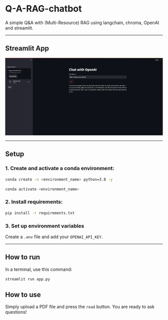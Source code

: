 # Q-A-RAG-chatbot
A simple Q&amp;A with (Multi-Resource) RAG using langchain, chroma, OpenAI and streamlit.

---
## Streamlit App
![Q&A RAG Chatbot](./images/screenshot.png)

---
## Setup

### 1. Create and activate a conda environment:
```bash
conda create -n <environment_name> python=3.8 -y
```
```bash
conda activate <environment_name> 
```

### 2. Install requirements:
```bash
pip install -r requirements.txt
```

### 3. Set up environment variables
Create a `.env` file and add your `OPENAI_API_KEY`.

---
## How to run
In a terminal, use this command:
```bash
streamlit run app.py
```

## How to use
Simply upload a PDF file and press the `read` button. You are ready to ask questions!

